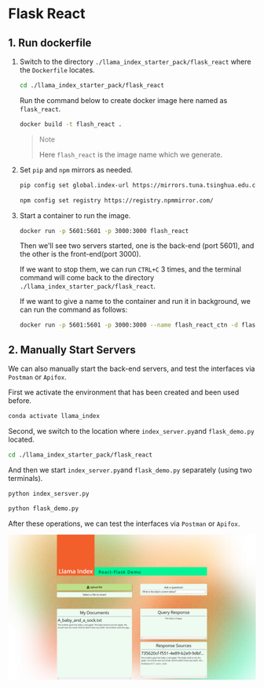 # Flask React

## 1. Run dockerfile

1. Switch to the directory `./llama_index_starter_pack/flask_react` where the `Dockerfile` locates.

   ``` bash
   cd ./llama_index_starter_pack/flask_react
   ```

   Run the command below to create docker image here named as `flask_react`.

   ``` bash
   docker build -t flash_react .
   ```

   > <font color="grey">Note</font>
   >
   > Here `flash_react` is the image name which we generate.

2. Set `pip` and `npm` mirrors as needed.

   ```` bash  
   pip config set global.index-url https://mirrors.tuna.tsinghua.edu.cn/pypi/web/simple
   ````

   ``` bash
   npm config set registry https://registry.npmmirror.com/ 
   ```

3. Start a container to run the image.

   ``` bash
   docker run -p 5601:5601 -p 3000:3000 flash_react
   ```

   Then we'll see two servers started, one is the back-end (port 5601), and the other is the front-end(port 3000).

   If we want to stop them, we can run `CTRL+C` 3 times, and the terminal command will come back to the directory `./llama_index_starter_pack/flask_react`.

   If we want to give a name to the container and run it in background, we can run the command as follows:

   ``` bash
   docker run -p 5601:5601 -p 3000:3000 --name flash_react_ctn -d flash_react
   ```

## 2. Manually Start Servers

We can also manually start the back-end servers, and  test the interfaces via `Postman` or `Apifox`.

First we activate the environment that has been created and been used before.

``` bash
conda activate llama_index
```

Second, we switch to the location where `index_server.py`and   `flask_demo.py` located.

``` bash
cd ./llama_index_starter_pack/flask_react
```

And then we start `index_server.py`and   `flask_demo.py` separately (using two terminals).

``` 
python index_sersver.py
```

``` bash
python flask_demo.py
```

After these operations, we can test the interfaces via `Postman` or `Apifox`.

![front-end query](./assets/front-end_query.png)
   
